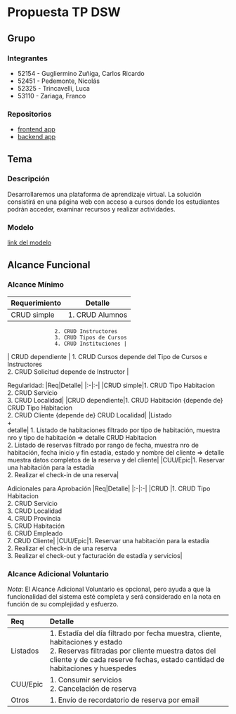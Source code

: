 # Propuesta TP DSW

## Grupo
### Integrantes

* 52154 - Gugliermino Zuñiga, Carlos Ricardo
* 52451 - Pedemonte, Nicolás
* 52325 - Trincavelli, Luca
* 53110 - Zariaga, Franco


### Repositorios
* [frontend app]([http://hyperlinkToGihubOrGitlab](https://github.com/carlex74/Front-End-DSW))
* [backend app]([http://hyperlinkToGihubOrGitlab](https://github.com/carlex74/Back-End-DSW))


## Tema
### Descripción

Desarrollaremos una plataforma de aprendizaje virtual. La solución consistirá en una página web con acceso a cursos donde los estudiantes podrán acceder, examinar recursos y realizar actividades.

### Modelo
[link del modelo](https://drive.google.com/file/d/1le9JNA73D_ulgn7CgIJh6w_V4lcplNSn/view?usp=sharing)

## Alcance Funcional 

### Alcance Mínimo
| Requerimiento     | Detalle                                                                 |
|-------------------|-------------------------------------------------------------------------|
| CRUD simple       | 1. CRUD Alumnos  
                   2. CRUD Instructores  
                   3. CRUD Tipos de Cursos  
                   4. CRUD Instituciones |
| CRUD dependiente  | 1. CRUD Cursos depende del Tipo de Cursos e Instructores  
                   2. CRUD Solicitud depende de Instructor |


Regularidad:
|Req|Detalle|
|:-|:-|
|CRUD simple|1. CRUD Tipo Habitacion<br>2. CRUD Servicio<br>3. CRUD Localidad|
|CRUD dependiente|1. CRUD Habitación {depende de} CRUD Tipo Habitacion<br>2. CRUD Cliente {depende de} CRUD Localidad|
|Listado<br>+<br>detalle| 1. Listado de habitaciones filtrado por tipo de habitación, muestra nro y tipo de habitación => detalle CRUD Habitacion<br> 2. Listado de reservas filtrado por rango de fecha, muestra nro de habitación, fecha inicio y fin estadía, estado y nombre del cliente => detalle muestra datos completos de la reserva y del cliente|
|CUU/Epic|1. Reservar una habitación para la estadía<br>2. Realizar el check-in de una reserva|


Adicionales para Aprobación
|Req|Detalle|
|:-|:-|
|CRUD |1. CRUD Tipo Habitacion<br>2. CRUD Servicio<br>3. CRUD Localidad<br>4. CRUD Provincia<br>5. CRUD Habitación<br>6. CRUD Empleado<br>7. CRUD Cliente|
|CUU/Epic|1. Reservar una habitación para la estadía<br>2. Realizar el check-in de una reserva<br>3. Realizar el check-out y facturación de estadía y servicios|


### Alcance Adicional Voluntario

*Nota*: El Alcance Adicional Voluntario es opcional, pero ayuda a que la funcionalidad del sistema esté completa y será considerado en la nota en función de su complejidad y esfuerzo.

|Req|Detalle|
|:-|:-|
|Listados |1. Estadía del día filtrado por fecha muestra, cliente, habitaciones y estado <br>2. Reservas filtradas por cliente muestra datos del cliente y de cada reserve fechas, estado cantidad de habitaciones y huespedes|
|CUU/Epic|1. Consumir servicios<br>2. Cancelación de reserva|
|Otros|1. Envío de recordatorio de reserva por email|

